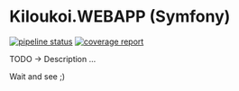# Kiloukoi.WEBAPP (Symfony)

[![pipeline status](https://gitlab.com/kiloukoi/Kiloukoi.WEBAPP/badges/develop/pipeline.svg)](https://gitlab.com/kiloukoi/Kiloukoi.WEBAPP/-/commits/develop)
[![coverage report](https://gitlab.com/kiloukoi/Kiloukoi.WEBAPP/badges/develop/coverage.svg)](https://gitlab.com/kiloukoi/Kiloukoi.WEBAPP/-/commits/develop)

TODO -> Description ...

Wait and see ;)